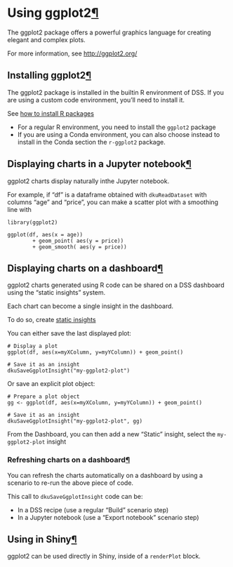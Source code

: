 Using ggplot2[¶](#using-ggplot2 "Permalink to this heading")
============================================================


The ggplot2 package offers a powerful graphics language for creating elegant and complex plots.


For more information, see [http://ggplot2\.org/](http://ggplot2.org/)



Installing ggplot2[¶](#installing-ggplot2 "Permalink to this heading")
----------------------------------------------------------------------


The ggplot2 package is installed in the builtin R environment of DSS. If you are using a custom code environment, you’ll need to install it.


See [how to install R packages](packages.html)


* For a regular R environment, you need to install the `ggplot2` package
* If you are using a Conda environment, you can also choose instead to install in the Conda section the `r-ggplot2` package.




Displaying charts in a Jupyter notebook[¶](#displaying-charts-in-a-jupyter-notebook "Permalink to this heading")
----------------------------------------------------------------------------------------------------------------


ggplot2 charts display naturally inthe Jupyter notebook.


For example, if “df” is a dataframe obtained with `dkuReadDataset` with columns “age” and “price”, you can make a scatter plot with
a smoothing line with



```
library(ggplot2)

ggplot(df, aes(x = age))
        + geom_point( aes(y = price))
        + geom_smooth( aes(y = price))

```




Displaying charts on a dashboard[¶](#displaying-charts-on-a-dashboard "Permalink to this heading")
--------------------------------------------------------------------------------------------------


ggplot2 charts generated using R code can be shared on a DSS dashboard using the “static insights” system.


Each chart can become a single insight in the dashboard.


To do so, create [static insights](../R-api/static_insights.html)


You can either save the last displayed plot:



```
# Display a plot
ggplot(df, aes(x=myXColumn, y=myYColumn)) + geom_point()

# Save it as an insight
dkuSaveGgplotInsight("my-ggplot2-plot")

```


Or save an explicit plot object:



```
# Prepare a plot object
gg <- ggplot(df, aes(x=myXColumn, y=myYColumn)) + geom_point()

# Save it as an insight
dkuSaveGgplotInsight("my-ggplot2-plot", gg)

```


From the Dashboard, you can then add a new “Static” insight, select the `my-ggplot2-plot` insight



### Refreshing charts on a dashboard[¶](#refreshing-charts-on-a-dashboard "Permalink to this heading")


You can refresh the charts automatically on a dashboard by using a scenario to re\-run the above piece of code.


This call to `dkuSaveGgplotInsight` code can be:


* In a DSS recipe (use a regular “Build” scenario step)
* In a Jupyter notebook (use a “Export notebook” scenario step)





Using in Shiny[¶](#using-in-shiny "Permalink to this heading")
--------------------------------------------------------------


ggplot2 can be used directly in Shiny, inside of a `renderPlot` block.